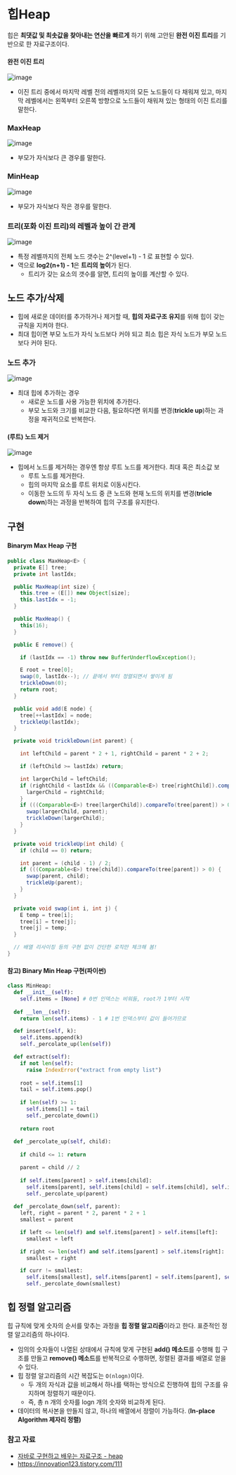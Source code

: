 # 힙Heap

힙은 **최댓값 및 최솟값을 찾아내는 연산을 빠르게** 하기 위해 고안된 **완전 이진 트리**를 기반으로 한 자료구조이다.

#### 완전 이진 트리
![image](https://github.com/user-attachments/assets/ce04cac3-aa99-4414-af89-d9feeebb4534)
- 이진 트리 중에서 마지막 레벨 전의 레벨까지의 모든 노드들이 다 채워져 있고, 마지막 레벨에서는 왼쪽부터 오른쪽 방향으로 노드들이 채워져 있는 형태의 이진 트리를 말한다.

### MaxHeap
![image](https://github.com/user-attachments/assets/3fe194dd-35ad-44a6-9663-b8e0ea9e6c52)

- 부모가 자식보다 큰 경우를 말한다.

### MinHeap
![image](https://github.com/user-attachments/assets/2c74b420-4357-4354-8761-917eefcaf887)

- 부모가 자식보다 작은 경우를 말한다.

### 트리(포화 이진 트리)의 레벨과 높이 간 관계
![image](https://github.com/user-attachments/assets/668c499a-571f-4619-8095-f3cfc5d6b6d1)

- 특정 레벨까지의 전체 노드 갯수는  2^(level+1) - 1 로 표현할 수 있다.
- 역으로 **log2(n+1) - 1**은 **트리의 높이**가 된다.
    - 트리가 갖는 요소의 갯수를 알면, 트리의 높이를 계산할 수 있다.

## 노드 추가/삭제
- 힙에 새로운 데이터를 추가하거나 제거할 때, **힙의 자료구조 유지**를 위해 힙이 갖는 규칙을 지켜야 한다.  
- 최대 힙이면 부모 노드가 자식 노드보다 커야 되고 최소 힙은 자식 노드가 부모 노드보다 커야 된다.

### 노드 추가
![image](https://github.com/user-attachments/assets/2a1fa0a5-dc43-4082-802c-d25031281102)

- 최대 힙에 추가하는 경우
    - 새로운 노드를 사용 가능한 위치에 추가한다.
    - 부모 노드와 크기를 비교한 다음, 필요하다면 위치를 변경(**trickle up**)하는 과정을 재귀적으로 반복한다.

#### (루트) 노드 제거
![image](https://github.com/user-attachments/assets/384bfb37-6a0e-4c88-a780-d9e58889d458)

- 힙에서 노드를 제거하는 경우엔 항상 루트 노드를 제거한다. 최대 혹은 최소값 보
    - 루트 노드를 제거한다.
    - 힙의 마지막 요소를 루트 위치로 이동시킨다.
    - 이동한 노드의 두 자식 노드 중 큰 노드와 현재 노드의 위치를 변경(**tricle down**)하는 과정을 반복하여 힙의 구조를 유지한다.

## 구현
#### Binarym Max Heap 구현
```java
public class MaxHeap<E> {
  private E[] tree;
  private int lastIdx;

  public MaxHeap(int size) {
    this.tree = (E[]) new Object[size];
    this.lastIdx = -1;
  }

  public MaxHeap() {
    this(16);
  }

  public E remove() {

    if (lastIdx == -1) throw new BufferUnderflowException();

    E root = tree[0];
    swap(0, lastIdx--); // 끝에서 부터 정렬되면서 쌓이게 됨
    trickleDown(0);
    return root;
  }

  public void add(E node) {
    tree[++lastIdx] = node;
    trickleUp(lastIdx);
  }

  private void trickleDown(int parent) {

    int leftChild = parent * 2 + 1, rightChild = parent * 2 + 2;

    if (leftChild >= lastIdx) return;

    int largerChild = leftChild;
    if (rightChild < lastIdx && ((Comparable<E>) tree[rightChild]).compareTo(tree[leftChild]) > 0) {
      largerChild = rightChild;
    }
    if (((Comparable<E>) tree[largerChild]).compareTo(tree[parent]) > 0) {
      swap(largerChild, parent);
      trickleDown(largerChild);
    }
  }

  private void trickleUp(int child) {
    if (child == 0) return;

    int parent = (child - 1) / 2;
    if (((Comparable<E>) tree[child]).compareTo(tree[parent]) > 0) {
      swap(parent, child);
      trickleUp(parent);
    }
  }

  private void swap(int i, int j) {
    E temp = tree[i];
    tree[i] = tree[j];
    tree[j] = temp;
  }

  // 배열 리사이징 등의 구현 없이 간단한 로직만 체크해 봄!
}
```

#### 참고) Binary Min Heap 구현(파이썬)
```python
class MinHeap: 
  def __init__(self):
    self.items = [None] # 0번 인덱스는 비워둠, root가 1부터 시작
  
  def __len__(self):
    return len(self.items) - 1 # 1번 인덱스부터 값이 들어가므로

  def insert(self, k):
    self.items.append(k)
    self._percolate_up(len(self))

  def extract(self): 
    if not len(self): 
      raise IndexError("extract from empty list")
    
    root = self.items[1]
    tail = self.items.pop()
    
    if len(self) >= 1:
      self.items[1] = tail
      self._percolate_down(1)
    
    return root
  
  def _percolate_up(self, child):
    
    if child <= 1: return

    parent = child // 2
    
    if self.items[parent] > self.items[child]:
      self.items[parent], self.items[child] = self.items[child], self.items[parent]
      self._percolate_up(parent)
  
  def _percolate_down(self, parent):
    left, right = parent * 2, parent * 2 + 1
    smallest = parent

    if left <= len(self) and self.items[parent] > self.items[left]:
      smallest = left

    if right <= len(self) and self.items[parent] > self.items[right]:
      smallest = right

    if curr != smallest:
      self.items[smallest], self.items[parent] = self.items[parent], self.items[smallest]
      self._percolate_down(smallest)
```

## 힙 정렬 알고리즘

힙 규칙에 맞게 숫자의 순서를 맞추는 과정을 **힙 정렬 알고리즘**이라고 한다. 표준적인 정렬 알고리즘의 하나이다.

- 임의의 숫자들이 나열된 상태에서 규칙에 맞게 구현된 **add() 메소드**를 수행해 힙 구조를 만들고 **remove() 메소드**를 반복적으로 수행하면, 정렬된 결과를 배열로 얻을 수 있다.
- 힙 정렬 알고리즘의 시간 복잡도는 `O(nlogn)`이다.
    - 두 개의 자식과 값을 비교해서 하나를 택하는 방식으로 진행하여 힙의 구조를 유지하며 정렬하기 때문이다.
    - 즉, 총 n 개의 숫자를 logn 개의 숫자와 비교하게 된다.
- 데이터의 복사본을 만들지 않고, 하나의 배열에서 정렬이 가능하다. (**In-place Algorithm 제자리 정렬)**

### 참고 자료
- [자바로 구현하고 배우는 자료구조 - heap](https://www.boostcourse.org/cs204/lecture/626041)
- https://innovation123.tistory.com/111

